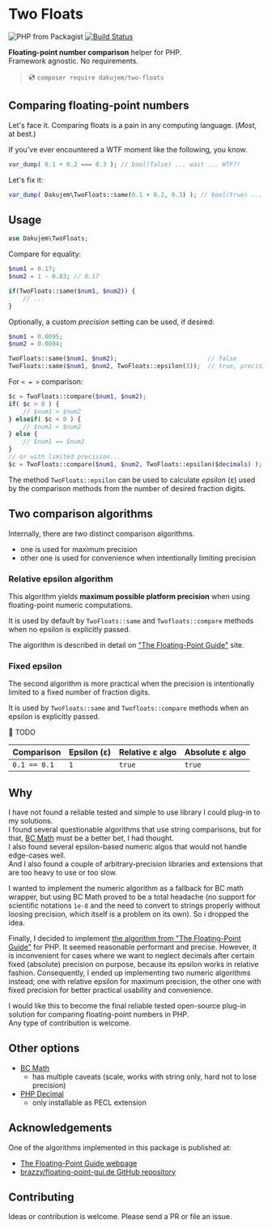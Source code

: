 # Two Floats

![PHP from Packagist](https://img.shields.io/packagist/php-v/dakujem/cumulus)
[![Build Status](https://travis-ci.org/dakujem/two-floats.svg?branch=main)](https://travis-ci.org/dakujem/two-floats)

**Floating-point number comparison** helper for PHP.\
Framework agnostic. No requirements.

> 💿 `composer require dakujem/two-floats`


## Comparing floating-point numbers

Let's face it. Comparing floats is a pain in any computing language.
(_Most_, at best.)

If you've ever encountered a WTF moment like the following, you know.
```php
var_dump( 0.1 + 0.2 === 0.3 ); // bool(false) ... wait ... WTF?!
```

Let's fix it:
```php
var_dump( Dakujem\TwoFloats::same(0.1 + 0.2, 0.3) ); // bool(true) ... now we are talking
```


## Usage

```php
use Dakujem\TwoFloats;
```

Compare for equality:
```php
$num1 = 0.17;
$num2 = 1 - 0.83; // 0.17

if(TwoFloats::same($num1, $num2)) {
    // ...
}
```

Optionally, a custom _precision_ setting can be used, if desired:
```php
$num1 = 0.0095;
$num2 = 0.0094;

TwoFloats::same($num1, $num2);                         // false
TwoFloats::same($num1, $num2, TwoFloats::epsilon(3));  // true, precision limited to 3 frac. digits
```

For `< = >` comparison:
```php
$c = TwoFloats::compare($num1, $num2);
if( $c > 0 ) {
    // $num1 > $num2
} elseif( $c < 0 ) {
    // $num1 < $num2
} else {
    // $num1 == $num2
}
// or with limited precision...
$c = TwoFloats::compare($num1, $num2, TwoFloats::epsilon($decimals) );
```

The method `TwoFloats::epsilon` can be used to calculate _epsilon_ (ε)
used by the comparison methods
from the number of desired fraction digits.


## Two comparison algorithms

Internally, there are two distinct comparison algorithms.
- one is used for maximum precision
- other one is used for convenience when intentionally limiting precision

### Relative epsilon algorithm

This algorithm yields **maximum possible platform precision**
when using floating-point numeric computations.

It is used by default by `TwoFloats::same` and `Twofloats::compare` methods
when no epsilon is explicitly passed.

The algorithm is described in detail on ["The Floating-Point Guide"](https://floating-point-gui.de/errors/comparison/) site.

### Fixed epsilon

The second algorithm is more practical
when the precision is intentionally limited to a fixed number of fraction digits.

It is used by `TwoFloats::same` and `Twofloats::compare` methods
when an epsilon is explicitly passed.


🚧 TODO

| Comparison | Epsilon (ε) | Relative ε algo | Absolute ε algo |
|------------|-------------|:----------------|:----------------|
| `0.1 == 0.1` | `1` | `true` | `true` |


## Why

I have not found a reliable tested and simple to use library
I could plug-in to my solutions.\
I found several questionable algorithms that use string comparisons, but for that,
[BC Math](https://www.php.net/manual/en/book.bc.php) must be a better bet,
I had thought.\
I also found several epsilon-based numeric algos
that would not handle edge-cases well.\
And I also found a couple of arbitrary-precision libraries and extensions
that are too heavy to use or too slow.

I wanted to implement the numeric algorithm as a fallback for BC math wrapper,
but using BC Math proved to be a total headache
(no support for scientific notations `1e-8`
and the need to convert to strings properly without loosing precision,
which itself is a problem on its own).
So i dropped the idea.

Finally, I decided to implement [the algorithm from "The Floating-Point Guide"](https://floating-point-gui.de/errors/comparison/) for PHP.
It seemed reasonable performant and precise.
However, it is inconvenient for cases where we want to neglect decimals
after certain fixed (absolute) precision on purpose,
because its epsilon works in relative fashion.
Consequently, I ended up implementing two numeric algorithms instead;
one with relative epsilon for maximum precision,
the other one with fixed precision for better practical usability and convenience.

I would like this to become the final reliable tested open-source
plug-in solution for comparing floating-point numbers in PHP.\
Any type of contribution is welcome.


## Other options

- [BC Math](https://www.php.net/manual/en/book.bc.php)
    - has multiple caveats (scale, works with string only, hard not to lose precision)
- [PHP Decimal](https://php-decimal.io)
    - only installable as PECL extension


## Acknowledgements
 
 One of the algorithms implemented in this package is published at:
 - [The Floating-Point Guide webpage](https://floating-point-gui.de/errors/comparison/)
 - [brazzy/floating-point-gui.de GitHub repository](https://github.com/brazzy/floating-point-gui.de)
 
 
## Contributing

Ideas or contribution is welcome. Please send a PR or file an issue.
